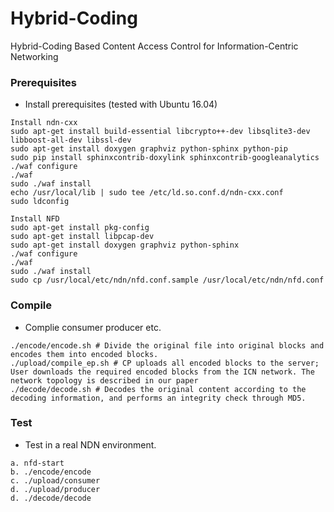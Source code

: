 # Hybrid-Coding
Hybrid-Coding Based Content Access Control for Information-Centric Networking

### Prerequisites
- Install prerequisites (tested with Ubuntu 16.04)
```
Install ndn-cxx
sudo apt-get install build-essential libcrypto++-dev libsqlite3-dev libboost-all-dev libssl-dev
sudo apt-get install doxygen graphviz python-sphinx python-pip
sudo pip install sphinxcontrib-doxylink sphinxcontrib-googleanalytics
./waf configure
./waf
sudo ./waf install
echo /usr/local/lib | sudo tee /etc/ld.so.conf.d/ndn-cxx.conf
sudo ldconfig
```

```
Install NFD
sudo apt-get install pkg-config
sudo apt-get install libpcap-dev
sudo apt-get install doxygen graphviz python-sphinx
./waf configure
./waf
sudo ./waf install
sudo cp /usr/local/etc/ndn/nfd.conf.sample /usr/local/etc/ndn/nfd.conf
```

### Compile
- Complie consumer producer etc.
```
./encode/encode.sh # Divide the original file into original blocks and encodes them into encoded blocks.
./upload/compile_ep.sh # CP uploads all encoded blocks to the server; User downloads the required encoded blocks from the ICN network. The network topology is described in our paper
./decode/decode.sh # Decodes the original content according to the decoding information, and performs an integrity check through MD5.
```

### Test
- Test in a real NDN environment.  
```
a. nfd-start
b. ./encode/encode
c. ./upload/consumer
d. ./upload/producer
d. ./decode/decode
```






